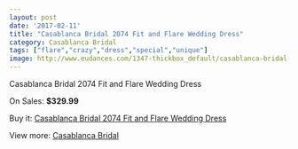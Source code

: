 ```yaml
---
layout: post
date: '2017-02-11'
title: "Casablanca Bridal 2074 Fit and Flare Wedding Dress"
category: Casablanca Bridal
tags: ["flare","crazy","dress","special","unique"]
image: http://www.eudances.com/1347-thickbox_default/casablanca-bridal-2074-fit-and-flare-wedding-dress.jpg
---
```

Casablanca Bridal 2074 Fit and Flare Wedding Dress

On Sales: **$329.99**
<a href="https://www.eudances.com/en/casablanca-bridal/475-casablanca-bridal-2074-fit-and-flare-wedding-dress.html"><amp-img layout="responsive" width="600" height="600" src="//www.eudances.com/1347-thickbox_default/casablanca-bridal-2074-fit-and-flare-wedding-dress.jpg" alt="Casablanca Bridal 2074 Fit and Flare Wedding Dress 0" /></a>
<a href="https://www.eudances.com/en/casablanca-bridal/475-casablanca-bridal-2074-fit-and-flare-wedding-dress.html"><amp-img layout="responsive" width="600" height="600" src="//www.eudances.com/1348-thickbox_default/casablanca-bridal-2074-fit-and-flare-wedding-dress.jpg" alt="Casablanca Bridal 2074 Fit and Flare Wedding Dress 1" /></a>
<a href="https://www.eudances.com/en/casablanca-bridal/475-casablanca-bridal-2074-fit-and-flare-wedding-dress.html"><amp-img layout="responsive" width="600" height="600" src="//www.eudances.com/1349-thickbox_default/casablanca-bridal-2074-fit-and-flare-wedding-dress.jpg" alt="Casablanca Bridal 2074 Fit and Flare Wedding Dress 2" /></a>

Buy it: [Casablanca Bridal 2074 Fit and Flare Wedding Dress](https://www.eudances.com/en/casablanca-bridal/475-casablanca-bridal-2074-fit-and-flare-wedding-dress.html "Casablanca Bridal 2074 Fit and Flare Wedding Dress")

View more: [Casablanca Bridal](https://www.eudances.com/en/4-casablanca-bridal "Casablanca Bridal")